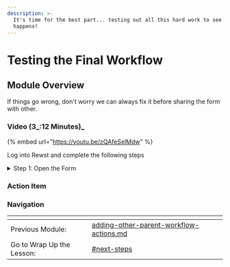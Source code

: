 ```yaml
---
description: >-
  It's time for the best part... testing out all this hard work to see what
  happens!
---
```


# Testing the Final Workflow

## Module Overview

If things go wrong, don't worry we can always fix it before sharing the form with other.

### Video (3_:12 Minutes)_

{% embed url="https://youtu.be/zQAfeSelMdw" %}

Log into Rewst and complete the following steps

<details>

<summary>Step 1: Open the Form</summary>

1. **Select** the "cog" icon for the form trigger in the workflow.
2. **Select** "view direct URLs"
3. **Click** the URL to open the form in a new tab
4. **Test** the form using a User and Groups that you're comfortable modifying.

</details>

### Action Item



### Navigation

<table data-card-size="large" data-view="cards"><thead><tr><th></th><th></th><th></th></tr></thead><tbody><tr><td>Previous Module:</td><td><a data-mention href="adding-other-parent-workflow-actions.md">adding-other-parent-workflow-actions.md</a></td><td></td></tr><tr><td>Go to Wrap Up the Lesson:</td><td><a data-mention href="./#next-steps">#next-steps</a></td><td></td></tr></tbody></table>
